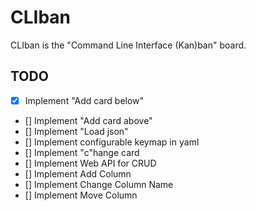# CLIban

CLIban is the "Command Line Interface (Kan)ban" board.

## TODO

- [x] Implement "Add card below"
- [] Implement "Add card above"
- [] Implement "Load json"
- [] Implement configurable keymap in yaml
- [] Implement "c"hange card
- [] Implement Web API for CRUD
- [] Implement Add Column
- [] Implement Change Column Name
- [] Implement Move Column
